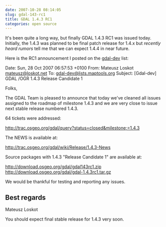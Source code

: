 ```yaml
---
date: 2007-10-28 08:14:05
slug: gdal-143-rc1
title: GDAL 1.4.3 RC1
categories: open source
---
```


It's been quite a long way, but finally GDAL 1.4.3 RC1 was issued today. Initially, the 1.4.3 was planned to be final patch release for 1.4.x but _recently heard rumors_ tell me that we can expect 1.4.4 in near future.





Here is the RC1 announcement I posted on the [gdal-dev](http://lists.maptools.org/mailman/listinfo/gdal-dev/) list:


> 
Date: Sun, 28 Oct 2007 06:57:53 +0100
From: Mateusz Loskot <mateusz@loskot.net>
To: gdal-dev@lists.maptools.org
Subject: [Gdal-dev] GDAL /OGR 1.4.3 Release Candidate 1

Folks,

The GDAL Team is pleased to announce that today we've cleaned
all issues assigned to the roadmap of milestone 1.4.3 and
we are very close to issue next stable release numbered 1.4.3.

64 tickets were addressed:

http://trac.osgeo.org/gdal/query?status=closed&milestone;=1.4.3

The NEWS is available at:

http://trac.osgeo.org/gdal/wiki/Release/1.4.3-News

Source packages with 1.4.3 "Release Candidate 1" are available at:

http://download.osgeo.org/gdal/gdal143rc1.zip
http://download.osgeo.org/gdal/gdal-1.4.3rc1.tar.gz

We would be thankful for testing and reporting any issues.	

Best regards
-- 
Mateusz Loskot





You should expect final stable release for 1.4.3 very soon.
